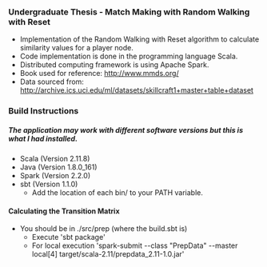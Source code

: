 ### Undergraduate Thesis - Match Making with Random Walking with Reset
- Implementation of the Random Walking with Reset algorithm to calculate similarity values for a player node.
- Code implementation is done in the programming language Scala.
- Distributed computing framework is using Apache Spark.
- Book used for reference: http://www.mmds.org/
- Data sourced from: http://archive.ics.uci.edu/ml/datasets/skillcraft1+master+table+dataset  
### Build Instructions
##### The application may work with different software versions but this is what I had installed.
- Scala (Version 2.11.8)
- Java (Version 1.8.0_161)
- Spark (Version 2.2.0)
- sbt (Version 1.1.0)
    - Add the location of each bin/ to your PATH variable.
#### Calculating the Transition Matrix
- You should be in ./src/prep (where the build.sbt is)
    - Execute 'sbt package'
    - For local execution 'spark-submit --class "PrepData" --master local[4] target/scala-2.11/prepdata_2.11-1.0.jar'
